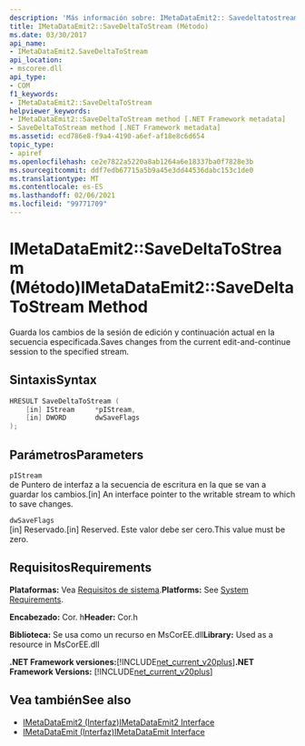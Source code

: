 ```yaml
---
description: 'Más información sobre: IMetaDataEmit2:: Savedeltatostream ((método)'
title: IMetaDataEmit2::SaveDeltaToStream (Método)
ms.date: 03/30/2017
api_name:
- IMetaDataEmit2.SaveDeltaToStream
api_location:
- mscoree.dll
api_type:
- COM
f1_keywords:
- IMetaDataEmit2::SaveDeltaToStream
helpviewer_keywords:
- IMetaDataEmit2::SaveDeltaToStream method [.NET Framework metadata]
- SaveDeltaToStream method [.NET Framework metadata]
ms.assetid: ecd786e8-f9a4-4190-a6ef-af18e8c6d654
topic_type:
- apiref
ms.openlocfilehash: ce2e7822a5220a8ab1264a6e18337ba0f7828e3b
ms.sourcegitcommit: ddf7edb67715a5b9a45e3dd44536dabc153c1de0
ms.translationtype: MT
ms.contentlocale: es-ES
ms.lasthandoff: 02/06/2021
ms.locfileid: "99771709"
---
```

# <a name="imetadataemit2savedeltatostream-method"></a><span data-ttu-id="ff771-103">IMetaDataEmit2::SaveDeltaToStream (Método)</span><span class="sxs-lookup"><span data-stu-id="ff771-103">IMetaDataEmit2::SaveDeltaToStream Method</span></span>

<span data-ttu-id="ff771-104">Guarda los cambios de la sesión de edición y continuación actual en la secuencia especificada.</span><span class="sxs-lookup"><span data-stu-id="ff771-104">Saves changes from the current edit-and-continue session to the specified stream.</span></span>  
  
## <a name="syntax"></a><span data-ttu-id="ff771-105">Sintaxis</span><span class="sxs-lookup"><span data-stu-id="ff771-105">Syntax</span></span>  
  
```cpp  
HRESULT SaveDeltaToStream (  
    [in] IStream     *pIStream,
    [in] DWORD       dwSaveFlags  
);  
```  
  
## <a name="parameters"></a><span data-ttu-id="ff771-106">Parámetros</span><span class="sxs-lookup"><span data-stu-id="ff771-106">Parameters</span></span>  

 `pIStream`  
 <span data-ttu-id="ff771-107">de Puntero de interfaz a la secuencia de escritura en la que se van a guardar los cambios.</span><span class="sxs-lookup"><span data-stu-id="ff771-107">[in] An interface pointer to the writable stream to which to save changes.</span></span>  
  
 `dwSaveFlags`  
 <span data-ttu-id="ff771-108">[in] Reservado.</span><span class="sxs-lookup"><span data-stu-id="ff771-108">[in] Reserved.</span></span> <span data-ttu-id="ff771-109">Este valor debe ser cero.</span><span class="sxs-lookup"><span data-stu-id="ff771-109">This value must be zero.</span></span>  
  
## <a name="requirements"></a><span data-ttu-id="ff771-110">Requisitos</span><span class="sxs-lookup"><span data-stu-id="ff771-110">Requirements</span></span>  

 <span data-ttu-id="ff771-111">**Plataformas:** Vea [Requisitos de sistema](../../get-started/system-requirements.md).</span><span class="sxs-lookup"><span data-stu-id="ff771-111">**Platforms:** See [System Requirements](../../get-started/system-requirements.md).</span></span>  
  
 <span data-ttu-id="ff771-112">**Encabezado:** Cor. h</span><span class="sxs-lookup"><span data-stu-id="ff771-112">**Header:** Cor.h</span></span>  
  
 <span data-ttu-id="ff771-113">**Biblioteca:** Se usa como un recurso en MsCorEE.dll</span><span class="sxs-lookup"><span data-stu-id="ff771-113">**Library:** Used as a resource in MsCorEE.dll</span></span>  
  
 <span data-ttu-id="ff771-114">**.NET Framework versiones:**[!INCLUDE[net_current_v20plus](../../../../includes/net-current-v20plus-md.md)]</span><span class="sxs-lookup"><span data-stu-id="ff771-114">**.NET Framework Versions:** [!INCLUDE[net_current_v20plus](../../../../includes/net-current-v20plus-md.md)]</span></span>  
  
## <a name="see-also"></a><span data-ttu-id="ff771-115">Vea también</span><span class="sxs-lookup"><span data-stu-id="ff771-115">See also</span></span>

- [<span data-ttu-id="ff771-116">IMetaDataEmit2 (Interfaz)</span><span class="sxs-lookup"><span data-stu-id="ff771-116">IMetaDataEmit2 Interface</span></span>](imetadataemit2-interface.md)
- [<span data-ttu-id="ff771-117">IMetaDataEmit (Interfaz)</span><span class="sxs-lookup"><span data-stu-id="ff771-117">IMetaDataEmit Interface</span></span>](imetadataemit-interface.md)
